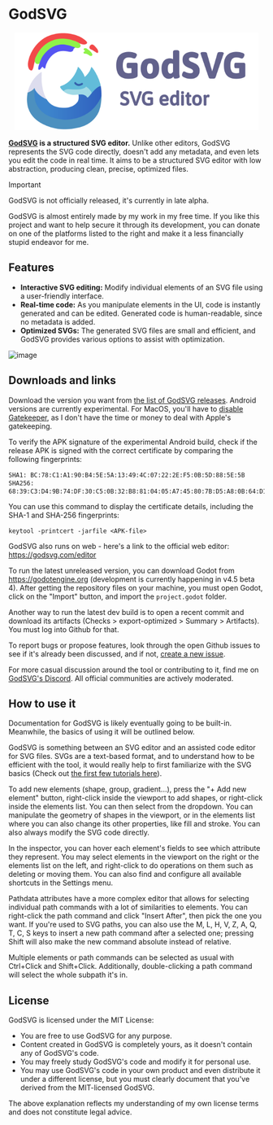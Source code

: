 # GodSVG

<p align="center">
  <img src="godot_only/source_assets/splash.svg" width="480" alt="GodSVG logo">
</p>

**[GodSVG](https://godsvg.com) is a structured SVG editor.** Unlike other editors, GodSVG represents the SVG code directly, doesn't add any metadata, and even lets you edit the code in real time. It aims to be a structured SVG editor with low abstraction, producing clean, precise, optimized files.

>[!IMPORTANT]
>GodSVG is not officially released, it's currently in late alpha.
>
>GodSVG is almost entirely made by my work in my free time. If you like this project and want to help secure it through its development, you can donate on one of the platforms listed to the right and make it a less financially stupid endeavor for me.

## Features

- **Interactive SVG editing:** Modify individual elements of an SVG file using a user-friendly interface.
- **Real-time code:** As you manipulate elements in the UI, code is instantly generated and can be edited. Generated code is human-readable, since no metadata is added.
- **Optimized SVGs:** The generated SVG files are small and efficient, and GodSVG provides various options to assist with optimization.

![image](https://github.com/user-attachments/assets/d40e4de8-12ba-483b-ac41-878047c8e4f7)

## Downloads and links

Download the version you want from [the list of GodSVG releases](https://github.com/MewPurPur/GodSVG/releases). Android versions are currently experimental. For MacOS, you'll have to [disable Gatekeeper](https://disable-gatekeeper.github.io/), as I don't have the time or money to deal with Apple's gatekeeping.

To verify the APK signature of the experimental Android build, check if the release APK is signed with the correct certificate by comparing the following fingerprints:
```
SHA1: BC:78:C1:A1:90:B4:5E:5A:13:49:4C:07:22:2E:F5:0B:5D:88:5E:5B
SHA256: 68:39:C3:D4:9B:74:DF:30:C5:0B:32:B8:81:04:05:A7:45:80:7B:D5:A8:0B:64:D1:9A:46:89:38:28:5A:DB:5D
```

You can use this command to display the certificate details, including the SHA-1 and SHA-256 fingerprints:
```
keytool -printcert -jarfile <APK-file>
```

GodSVG also runs on web - here's a link to the official web editor: https://godsvg.com/editor

To run the latest unreleased version, you can download Godot from https://godotengine.org (development is currently happening in v4.5 beta 4). After getting the repository files on your machine, you must open Godot, click on the "Import" button, and import the `project.godot` folder.

Another way to run the latest dev build is to open a recent commit and download its artifacts (Checks > export-optimized > Summary > Artifacts). You must log into Github for that.

To report bugs or propose features, look through the open Github issues to see if it's already been discussed, and if not, [create a new issue](https://github.com/MewPurPur/GodSVG/issues/new/choose).

For more casual discussion around the tool or contributing to it, find me on [GodSVG's Discord](https://discord.gg/R8pM6vXWTY). All official communities are actively moderated.

## How to use it

Documentation for GodSVG is likely eventually going to be built-in. Meanwhile, the basics of using it will be outlined below.

GodSVG is something between an SVG editor and an assisted code editor for SVG files. SVGs are a text-based format, and to understand how to be efficient with the tool, it would really help to first familiarize with the SVG basics (Check out [the first few tutorials here](https://developer.mozilla.org/en-US/docs/Web/SVG/Tutorial/Introduction)).

To add new elements (shape, group, gradient...), press the "+ Add new element" button, right-click inside the viewport to add shapes, or right-click inside the elements list. You can then select from the dropdown. You can manipulate the geometry of shapes in the viewport, or in the elements list where you can also change its other properties, like fill and stroke. You can also always modify the SVG code directly.

In the inspector, you can hover each element's fields to see which attribute they represent. You may select elements in the viewport on the right or the elements list on the left, and right-click to do operations on them such as deleting or moving them. You can also find and configure all available shortcuts in the Settings menu.

Pathdata attributes have a more complex editor that allows for selecting individual path commands with a lot of similarities to elements. You can right-click the path command and click "Insert After", then pick the one you want. If you're used to SVG paths, you can also use the M, L, H, V, Z, A, Q, T, C, S keys to insert a new path command after a selected one; pressing Shift will also make the new command absolute instead of relative.

Multiple elements or path commands can be selected as usual with Ctrl+Click and Shift+Click. Additionally, double-clicking a path command will select the whole subpath it's in.

## License

GodSVG is licensed under the MIT License:

- You are free to use GodSVG for any purpose.
- Content created in GodSVG is completely yours, as it doesn't contain any of GodSVG's code.
- You may freely study GodSVG's code and modify it for personal use.
- You may use GodSVG's code in your own product and even distribute it under a different license, but you must clearly document that you've derived from the MIT-licensed GodSVG.

The above explanation reflects my understanding of my own license terms and does not constitute legal advice.
